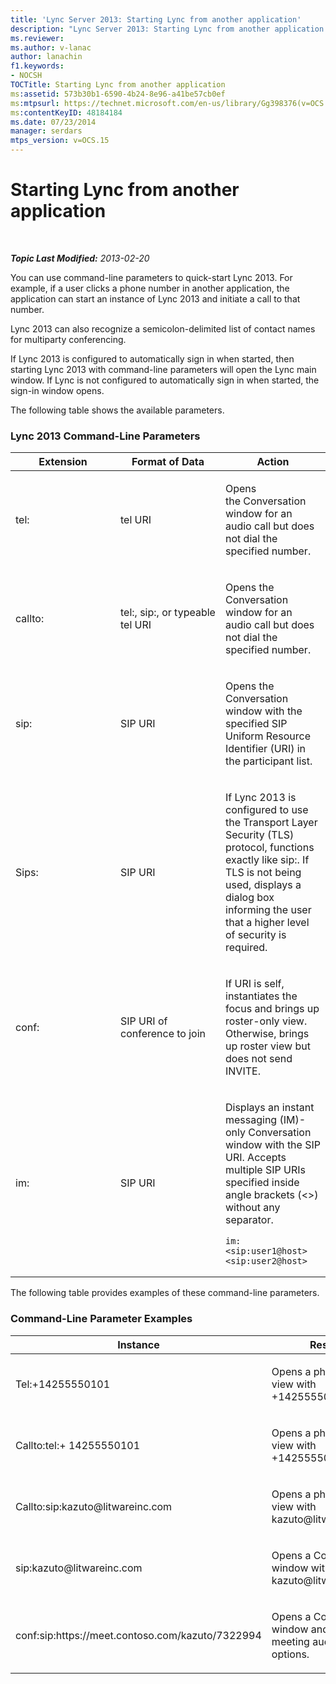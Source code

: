 ```yaml
---
title: 'Lync Server 2013: Starting Lync from another application'
description: "Lync Server 2013: Starting Lync from another application."
ms.reviewer: 
ms.author: v-lanac
author: lanachin
f1.keywords:
- NOCSH
TOCTitle: Starting Lync from another application
ms:assetid: 573b30b1-6590-4b24-8e96-a41be57cb0ef
ms:mtpsurl: https://technet.microsoft.com/en-us/library/Gg398376(v=OCS.15)
ms:contentKeyID: 48184184
ms.date: 07/23/2014
manager: serdars
mtps_version: v=OCS.15
---
```


# Starting Lync from another application

<div data-xmlns="http://www.w3.org/1999/xhtml">

<div class="topic" data-xmlns="http://www.w3.org/1999/xhtml" data-msxsl="urn:schemas-microsoft-com:xslt" data-cs="https://msdn.microsoft.com/">

<div data-asp="https://msdn2.microsoft.com/asp">



</div>

<div id="mainSection">

<div id="mainBody">

<span> </span>

_**Topic Last Modified:** 2013-02-20_

You can use command-line parameters to quick-start Lync 2013. For example, if a user clicks a phone number in another application, the application can start an instance of Lync 2013 and initiate a call to that number.

Lync 2013 can also recognize a semicolon-delimited list of contact names for multiparty conferencing.

If Lync 2013 is configured to automatically sign in when started, then starting Lync 2013 with command-line parameters will open the Lync main window. If Lync is not configured to automatically sign in when started, the sign-in window opens.

The following table shows the available parameters.

### Lync 2013 Command-Line Parameters

<table>
<colgroup>
<col style="width: 33%" />
<col style="width: 33%" />
<col style="width: 33%" />
</colgroup>
<thead>
<tr class="header">
<th>Extension</th>
<th>Format of Data</th>
<th>Action</th>
</tr>
</thead>
<tbody>
<tr class="odd">
<td><p>tel:</p></td>
<td><p>tel URI</p></td>
<td><p>Opens the Conversation window for an audio call but does not dial the specified number.</p></td>
</tr>
<tr class="even">
<td><p>callto:</p></td>
<td><p>tel:, sip:, or typeable tel URI</p></td>
<td><p>Opens the Conversation window for an audio call but does not dial the specified number.</p></td>
</tr>
<tr class="odd">
<td><p>sip:</p></td>
<td><p>SIP URI</p></td>
<td><p>Opens the Conversation window with the specified SIP Uniform Resource Identifier (URI) in the participant list.</p></td>
</tr>
<tr class="even">
<td><p>Sips:</p></td>
<td><p>SIP URI</p></td>
<td><p>If Lync 2013 is configured to use the Transport Layer Security (TLS) protocol, functions exactly like sip:. If TLS is not being used, displays a dialog box informing the user that a higher level of security is required.</p></td>
</tr>
<tr class="odd">
<td><p>conf:</p></td>
<td><p>SIP URI of conference to join</p></td>
<td><p>If URI is self, instantiates the focus and brings up roster-only view. Otherwise, brings up roster view but does not send INVITE.</p></td>
</tr>
<tr class="even">
<td><p>im:</p></td>
<td><p>SIP URI</p></td>
<td><p>Displays an instant messaging (IM)-only Conversation window with the SIP URI. Accepts multiple SIP URIs specified inside angle brackets (&lt;&gt;) without any separator.</p>
<pre><code>im:&lt;sip:user1@host&gt;&lt;sip:user2@host&gt;</code></pre></td>
</tr>
</tbody>
</table>


The following table provides examples of these command-line parameters.

### Command-Line Parameter Examples

<table>
<colgroup>
<col style="width: 50%" />
<col style="width: 50%" />
</colgroup>
<thead>
<tr class="header">
<th>Instance</th>
<th>Results</th>
</tr>
</thead>
<tbody>
<tr class="odd">
<td><p>Tel:+14255550101</p></td>
<td><p>Opens a phone-only view with +14255550101.</p></td>
</tr>
<tr class="even">
<td><p>Callto:tel:+ 14255550101</p></td>
<td><p>Opens a phone-only view with +14255550101.</p></td>
</tr>
<tr class="odd">
<td><p>Callto:sip:kazuto@litwareinc.com</p></td>
<td><p>Opens a phone-only view with kazuto@litwareinc.com.</p></td>
</tr>
<tr class="even">
<td><p>sip:kazuto@litwareinc.com</p></td>
<td><p>Opens a Conversation window with kazuto@litwareinc.com.</p></td>
</tr>
<tr class="odd">
<td><p>conf:sip:https://meet.contoso.com/kazuto/7322994</p></td>
<td><p>Opens a Conversation window and displays meeting audio join options.</p></td>
</tr>
</tbody>
</table>


</div>

<span> </span>

</div>

</div>

</div>

